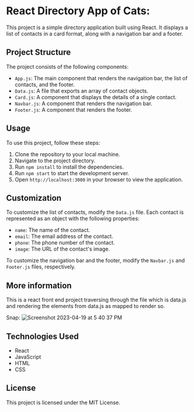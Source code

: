 # React Directory App of Cats:

This project is a simple directory application built using React. It displays a list of contacts in a card format, along with a navigation bar and a footer.

## Project Structure

The project consists of the following components:

* `App.js`: The main component that renders the navigation bar, the list of contacts, and the footer.
* `Data.js`: A file that exports an array of contact objects.
* `Card.js`: A component that displays the details of a single contact.
* `Navbar.js`: A component that renders the navigation bar.
* `Footer.js`: A component that renders the footer.

## Usage

To use this project, follow these steps:

1. Clone the repository to your local machine.
2. Navigate to the project directory.
3. Run `npm install` to install the dependencies.
4. Run `npm start` to start the development server.
5. Open `http://localhost:3000` in your browser to view the application.

## Customization

To customize the list of contacts, modify the `Data.js` file. Each contact is represented as an object with the following properties:

* `name`: The name of the contact.
* `email`: The email address of the contact.
* `phone`: The phone number of the contact.
* `image`: The URL of the contact's image.

To customize the navigation bar and the footer, modify the `Navbar.js` and `Footer.js` files, respectively.

## More information

This is a react front end project traversing through the file which is data.js and rendering the elements from data.js as mapped to render so.

Snap:
![Screenshot 2023-04-19 at 5 40 37 PM](https://user-images.githubusercontent.com/81587039/233072119-6d2b8be1-47a9-4caa-ad9a-7f503674e876.png)

## Technologies Used

* React
* JavaScript
* HTML
* CSS


## License

This project is licensed under the MIT License.
